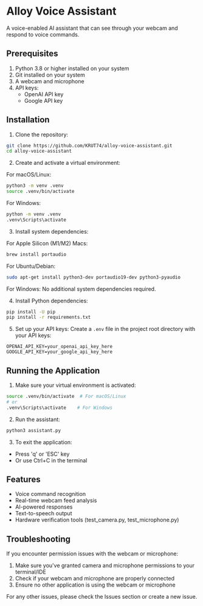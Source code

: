 # Alloy Voice Assistant

A voice-enabled AI assistant that can see through your webcam and respond to voice commands.

## Prerequisites

1. Python 3.8 or higher installed on your system
2. Git installed on your system
3. A webcam and microphone
4. API keys:
   - OpenAI API key
   - Google API key

## Installation

1. Clone the repository:
```bash
git clone https://github.com/KRUT74/alloy-voice-assistant.git
cd alloy-voice-assistant
```

2. Create and activate a virtual environment:

For macOS/Linux:
```bash
python3 -m venv .venv
source .venv/bin/activate
```

For Windows:
```bash
python -m venv .venv
.venv\Scripts\activate
```

3. Install system dependencies:

For Apple Silicon (M1/M2) Macs:
```bash
brew install portaudio
```

For Ubuntu/Debian:
```bash
sudo apt-get install python3-dev portaudio19-dev python3-pyaudio
```

For Windows:
No additional system dependencies required.

4. Install Python dependencies:
```bash
pip install -U pip
pip install -r requirements.txt
```

5. Set up your API keys:
Create a `.env` file in the project root directory with your API keys:
```
OPENAI_API_KEY=your_openai_api_key_here
GOOGLE_API_KEY=your_google_api_key_here
```

## Running the Application

1. Make sure your virtual environment is activated:
```bash
source .venv/bin/activate  # For macOS/Linux
# or
.venv\Scripts\activate    # For Windows
```

2. Run the assistant:
```bash
python3 assistant.py
```

3. To exit the application:
- Press 'q' or 'ESC' key
- Or use Ctrl+C in the terminal

## Features

- Voice command recognition
- Real-time webcam feed analysis
- AI-powered responses
- Text-to-speech output
- Hardware verification tools (test_camera.py, test_microphone.py)

## Troubleshooting

If you encounter permission issues with the webcam or microphone:
1. Make sure you've granted camera and microphone permissions to your terminal/IDE
2. Check if your webcam and microphone are properly connected
3. Ensure no other application is using the webcam or microphone

For any other issues, please check the Issues section or create a new issue.